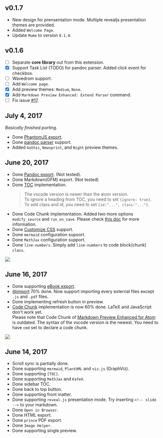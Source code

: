 ## v0.1.7 
* New design for prensentation mode. Multiple revealjs presentation themes are provided.  
* Added `Welcome Page`.  
* Update `Mume` to version `0.1.0`.  

## v0.1.6 
* [ ] Separate **core library** out from this extension.
* [x] Support Task List (TODO) for pandoc parser. Added click event for checkbox.    
* [ ] Wavedrom support.  
* [ ] Add `Welcome page`.  
* [x] Add preview themes: `Medium`, `None`.
* [x] Add `Markdown Preview Enhanced: Extend Parser` command. 
* [ ] Fix issue [#17](https://github.com/shd101wyy/vscode-markdown-preview-enhanced/issues/17#issuecomment-314016606).  

## July 4, 2017
*Basically finished porting.*   

* Done [PhantomJS export](./docs/phantomjs.md).  
* Done [pandoc parser](https://shd101wyy.github.io/markdown-preview-enhanced/#/pandoc?id=pandoc-parser) support.  
* Added `Gothic`, `Newsprint`, and `Night` preview themes.  

## June 20, 2017
* Done [Pandoc export](https://shd101wyy.github.io/markdown-preview-enhanced/#/pandoc-pdf). (Not tested).  
* Done Markdown(GFM) export. (Not tested)   
* Done [TOC](https://shd101wyy.github.io/markdown-preview-enhanced/#/toc) implementation.   
    > The vscode version is newer than the atom version.   
    > To ignore a heading from TOC, you need to set `{ignore: true}`.  
    > To add class and id, you need to set `{id:"...", class:"..."}`.  
* Done Code Chunk implementation. Added two more options `modify_source` and `run_on_save`. Please check [this doc](./docs/code-chunk.md) for more information.   
* Done [Customize CSS](https://shd101wyy.github.io/markdown-preview-enhanced/#/customize-css) support.  
* Done `mermaid` configuration supoort.    
* Done `MathJax` configuration support.   
* Done `line-numbers`. Simply add `line-numbers` to code block(chunk) `class`.  

![](https://ooo.0o0.ooo/2017/06/20/594939ec162d9.png)

## June 16, 2017
* Done supporting [eBook export](https://shd101wyy.github.io/markdown-preview-enhanced/#/ebook).  
* [@import](https://shd101wyy.github.io/markdown-preview-enhanced/#/file-imports) 70% done. Now support importing every external files except `.js` and `.pdf` files.  
* Done implementing refresh button in preview.  
* [Code Chunk](https://shd101wyy.github.io/markdown-preview-enhanced/#/code-chunk) implementation is now 60% done. LaTeX and JavaScript don't work yet.    
Please note that Code Chunk of [Markdown Preview Enhanced for Atom](https://shd101wyy.github.io/markdown-preview-enhanced/#/code-chunk) is outdated. The syntax of the vscode version is the newest. You need to have `cmd` set to declare a code chunk.  


![](https://ooo.0o0.ooo/2017/06/17/5944a2b03d954.png)  

## June 14, 2017
* Scroll sync is partially done.
* Done supporting `mermaid`, `PlantUML` and `viz.js` (GraphViz). 
* Done supporting `[TOC]`.  
* Done supporting `MathJax` and `KaTeX`.
* Done sidebar TOC.  
* Done back to top button.  
* Done supporting front matter.
* Done supporting `reveal.js` presentation mode. Try inserting `<!-- slide -->` to your markdown.  
* Done `Open in Browser`. 
* Done HTML export.  
* Done `prince` PDF export.  
* Done `Image Helper`.  
* Done supporting single preview.  
